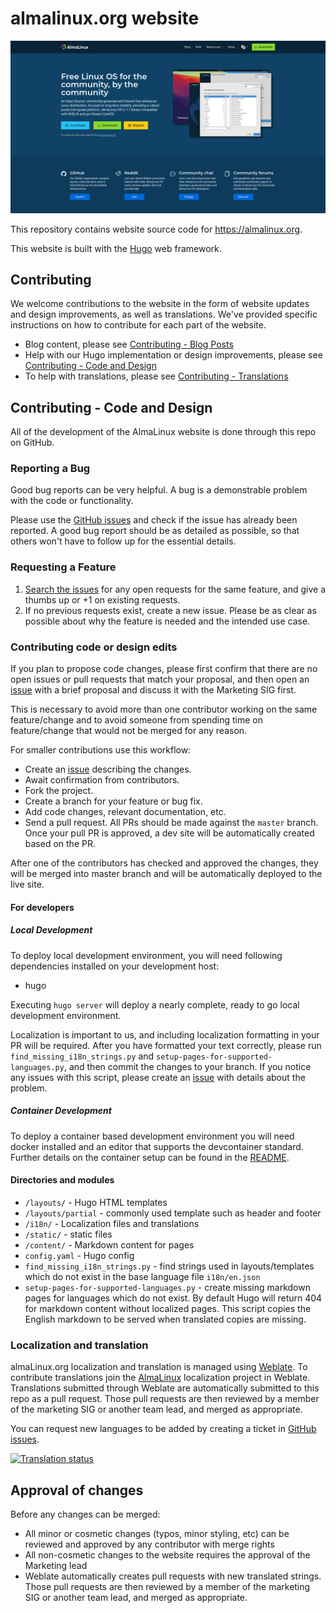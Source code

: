 # almalinux.org website

[![almalinux.org](./screenshot.png)](https://almalinux.org)

This repository contains website source code for https://almalinux.org.

This website is built with the [Hugo](https://gohugo.io/) web framework.

## Contributing

We welcome contributions to the website in the form of website updates and design improvements, as well as translations. We've provided specific instructions on how to contribute for each part of the website.

- Blog content, please see [Contributing - Blog Posts](https://github.com/AlmaLinux/almalinux.org/blob/master/contributing-blog-posts.md)
- Help with our Hugo implementation or design improvements, please see [Contributing - Code and Design](#contributing-code-and-design)
- To help with translations, please see [Contributing - Translations](#localization-and-translation)

## Contributing - Code and Design

All of the development of the AlmaLinux website is done through this repo on GitHub.

### Reporting a Bug

Good bug reports can be very helpful. A bug is a demonstrable problem with the code or functionality.

Please use the [GitHub issues](https://github.com/AlmaLinux/almalinux.org/issues) and check if the issue has already been reported. A good bug report should be as detailed as possible, so that others won't have to follow up for the essential details.

### Requesting a Feature

1. [Search the issues](https://github.com/AlmaLinux/almalinux.org/issues) for any open requests for the same feature, and give a thumbs up or +1 on existing requests.
1. If no previous requests exist, create a new issue. Please be as clear as possible about why the feature is needed and the intended use case.

### Contributing code or design edits

If you plan to propose code changes, please first confirm that there are no open issues or pull requests that match your proposal, and then open an [issue](https://github.com/AlmaLinux/almalinux.org/issues) with a brief proposal and discuss it with the Marketing SIG first.

This is necessary to avoid more than one contributor working on the same feature/change and to avoid someone from spending time on feature/change that would not be merged for any reason.

For smaller contributions use this workflow:

- Create an [issue](https://github.com/AlmaLinux/almalinux.org/issues) describing the changes.
- Await confirmation from contributors.
- Fork the project.
- Create a branch for your feature or bug fix.
- Add code changes, relevant documentation, etc.
- Send a pull request. All PRs should be made against the `master` branch. Once your pull PR is approved, a dev site will be automatically created based on the PR.

After one of the contributors has checked and approved the changes, they will be merged into master branch and will be automatically deployed to the live site.

#### For developers

##### Local Development

To deploy local development environment, you will need following dependencies installed on your development host:

- hugo

Executing `hugo server` will deploy a nearly complete, ready to go local development environment.

Localization is important to us, and including localization formatting in your PR will be required. After you have formatted your text correctly, please run `find_missing_i18n_strings.py` and `setup-pages-for-supported-languages.py`, and then commit the changes to your branch. If you notice any issues with this script, please create an [issue](https://github.com/AlmaLinux/almalinux.org/issues) with details about the problem.

##### Container Development

To deploy a container based development environment you will need docker installed and an editor that supports the devcontainer standard. Further details on the container setup can be found in the [README](.devcontainer/README.md).

#### Directories and modules

- `/layouts/` - Hugo HTML templates
- `/layouts/partial` - commonly used template such as header and footer
- `/i18n/` - Localization files and translations
- `/static/` - static files
- `/content/` - Markdown content for pages
- `config.yaml` - Hugo config
- `find_missing_i18n_strings.py` - find strings used in layouts/templates which do not exist in the base language file `i18n/en.json`
- `setup-pages-for-supported-languages.py` - create missing markdown pages for languages which do not exist. By default Hugo will return 404 for markdown content without localized pages. This script copies the English markdown to be served when translated copies are missing.

### Localization and translation

almaLinux.org localization and translation is managed using [Weblate](https://hosted.weblate.org/engage/almalinux/). To contribute translations join the [AlmaLinux](https://hosted.weblate.org/projects/almalinux/) localization project in Weblate. Translations submitted through Weblate are automatically submitted to this repo as a pull request. Those pull requests are then reviewed by a member of the marketing SIG or another team lead, and merged as appropriate.

You can request new languages to be added by creating a ticket in [GitHub issues](https://github.com/AlmaLinux/almalinux.org/issues).

[![Translation status](https://hosted.weblate.org/widget/almalinux/website-backend/multi-auto.svg)](https://hosted.weblate.org/engage/almalinux/)

## Approval of changes

Before any changes can be merged:

- All minor or cosmetic changes (typos, minor styling, etc) can be reviewed and approved by any contributor with merge rights
- All non-cosmetic changes to the website requires the approval of the Marketing lead
- Weblate automatically creates pull requests with new translated strings. Those pull requests are then reviewed by a member of the marketing SIG or another team lead, and merged as appropriate.
